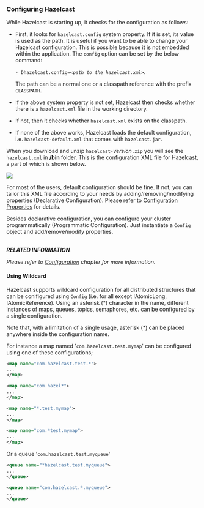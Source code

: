 
### Configuring Hazelcast

While Hazelcast is starting up, it checks for the configuration as follows:

-	First, it looks for `hazelcast.config` system property. If it is set, its value is used as the path. It is useful if you want to be able to change your Hazelcast configuration. This is possible because it is not embedded within the application. The `config` option can be set by the below command:
 
	`- Dhazelcast.config=`*`<path to the hazelcast.xml>`*.
	
	The path can be a normal one or a classpath reference with the prefix `CLASSPATH`.
-	If the above system property is not set, Hazelcast then checks whether there is a `hazelcast.xml` file in the working directory.
-	If not, then it checks whether `hazelcast.xml` exists on the classpath.
-	If none of the above works, Hazelcast loads the default configuration, i.e. `hazelcast-default.xml` that comes with `hazelcast.jar`.



When you download and unzip `hazelcast-`*version*`.zip` you will see the `hazelcast.xml` in **/bin** folder. This is the configuration XML file for Hazelcast, a part of which is shown below.

![](images/HazelcastXML.jpg)

For most of the users, default configuration should be fine. If not, you can tailor this XML file according to your needs by adding/removing/modifying properties (Declarative Configuration). Please refer to [Configuration Properties](#advanced-configuration-properties) for details.

Besides declarative configuration, you can configure your cluster programmatically (Programmatic Configuration). Just instantiate a `Config` object and add/remove/modify properties.
<br></br>


***RELATED INFORMATION***

*Please refer to [Configuration](#configuration) chapter for more information.*

#### Using Wildcard

Hazelcast supports wildcard configuration for all distributed structures that can be conifigured using `Config` (i.e. for all except IAtomicLong, IAtomicReference). Using an asterisk (\*) character in the name, different instances of maps, queues, topics, semaphores, etc. can be configured by a single configuration.

Note that, with a limitation of a single usage, asterisk (\*) can be placed anywhere inside the configuration name.

For instance a map named '`com.hazelcast.test.mymap`' can be configured using one of these configurations;

```xml
<map name="com.hazelcast.test.*">
...
</map>
```
```xml
<map name="com.hazel*">
...
</map>
```
```xml
<map name="*.test.mymap">
...
</map>
```
```xml
<map name="com.*test.mymap">
...
</map>
```
Or a queue '`com.hazelcast.test.myqueue`'

```xml
<queue name="*hazelcast.test.myqueue">
...
</queue>
```
```xml
<queue name="com.hazelcast.*.myqueue">
...
</queue>
```


